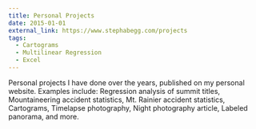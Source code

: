 ```yaml
---
title: Personal Projects
date: 2015-01-01
external_link: https://www.stephabegg.com/projects
tags:
  - Cartograms
  - Multilinear Regression
  - Excel
---
```


Personal projects I have done over the years, published on my personal website. Examples include: Regression analysis of summit titles, Mountaineering accident statistics, Mt. Rainier accident statistics, Cartograms, Timelapse photography, Night photography article, Labeled panorama, and more.

<!--more-->
